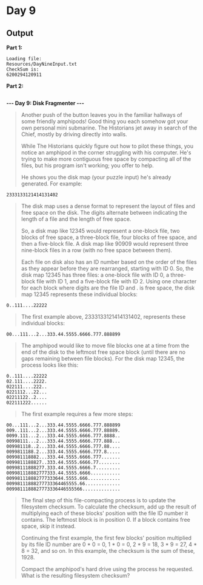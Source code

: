 # Day 9

## Output

**Part 1:**
```
Loading file:
Resources/DayNineInput.txt
CheckSum is:
6200294120911
```

**Part 2:**
```

```

**--- Day 9: Disk Fragmenter ---**

> Another push of the button leaves you in the familiar hallways of some friendly amphipods! Good thing you each somehow got your own personal mini submarine. The Historians jet away in search of the Chief, mostly by driving directly into walls.
> 
> While The Historians quickly figure out how to pilot these things, you notice an amphipod in the corner struggling with his computer. He's trying to make more contiguous free space by compacting all of the files, but his program isn't working; you offer to help.
> 
> He shows you the disk map (your puzzle input) he's already generated. For example:

`2333133121414131402`

> The disk map uses a dense format to represent the layout of files and free space on the disk. The digits alternate between indicating the length of a file and the length of free space.
> 
> So, a disk map like 12345 would represent a one-block file, two blocks of free space, a three-block file, four blocks of free space, and then a five-block file. A disk map like 90909 would represent three nine-block files in a row (with no free space between them).
> 
> Each file on disk also has an ID number based on the order of the files as they appear before they are rearranged, starting with ID 0. So, the disk map 12345 has three files: a one-block file with ID 0, a three-block file with ID 1, and a five-block file with ID 2. Using one character for each block where digits are the file ID and . is free space, the disk map 12345 represents these individual blocks:

`0..111....22222` 

> The first example above, 2333133121414131402, represents these individual blocks:

`00...111...2...333.44.5555.6666.777.888899` 

> The amphipod would like to move file blocks one at a time from the end of the disk to the leftmost free space block (until there are no gaps remaining between file blocks). For the disk map 12345, the process looks like this:
```
0..111....22222
02.111....2222.
022111....222..
0221112...22...
02211122..2....
022111222......
```
> The first example requires a few more steps:
```
00...111...2...333.44.5555.6666.777.888899
009..111...2...333.44.5555.6666.777.88889.
0099.111...2...333.44.5555.6666.777.8888..
00998111...2...333.44.5555.6666.777.888...
009981118..2...333.44.5555.6666.777.88....
0099811188.2...333.44.5555.6666.777.8.....
009981118882...333.44.5555.6666.777.......
0099811188827..333.44.5555.6666.77........
00998111888277.333.44.5555.6666.7.........
009981118882777333.44.5555.6666...........
009981118882777333644.5555.666............
00998111888277733364465555.66.............
0099811188827773336446555566..............
```
> The final step of this file-compacting process is to update the filesystem checksum. To calculate the checksum, add up the result of multiplying each of these blocks' position with the file ID number it contains. The leftmost block is in position 0. If a block contains free space, skip it instead.
> 
> Continuing the first example, the first few blocks' position multiplied by its file ID number are 0 * 0 = 0, 1 * 0 = 0, 2 * 9 = 18, 3 * 9 = 27, 4 * 8 = 32, and so on. In this example, the checksum is the sum of these, 1928.
> 
> Compact the amphipod's hard drive using the process he requested. What is the resulting filesystem checksum?
